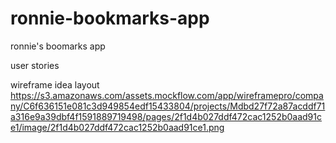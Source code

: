 # ronnie-bookmarks-app
ronnie's boomarks app


user stories


wireframe idea layout
https://s3.amazonaws.com/assets.mockflow.com/app/wireframepro/company/C6f636151e081c3d949854edf15433804/projects/Mdbd27f72a87acddf71a316e9a39dbf4f1591889719498/pages/2f1d4b027ddf472cac1252b0aad91ce1/image/2f1d4b027ddf472cac1252b0aad91ce1.png
